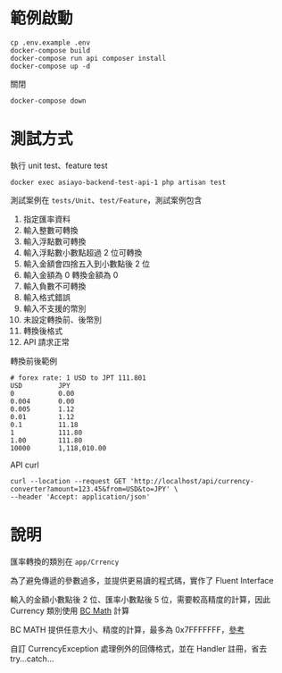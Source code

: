 # 範例啟動
```shell
cp .env.example .env
docker-compose build
docker-compose run api composer install
docker-compose up -d
```

關閉
```
docker-compose down
```

# 測試方式
執行 unit test、feature test
```shell
docker exec asiayo-backend-test-api-1 php artisan test
```

測試案例在 `tests/Unit`、`test/Feature`，測試案例包含
1. 指定匯率資料
2. 輸入整數可轉換
3. 輸入浮點數可轉換
4. 輸入浮點數小數點超過 2 位可轉換
5. 輸入金額會四捨五入到小數點後 2 位
6. 輸入金額為 0 轉換金額為 0
7. 輸入負數不可轉換
8. 輸入格式錯誤
9. 輸入不支援的幣別
10. 未設定轉換前、後幣別
11. 轉換後格式
12. API 請求正常

轉換前後範例
```
# forex rate: 1 USD to JPT 111.801
USD         JPY
0           0.00
0.004       0.00
0.005       1.12
0.01        1.12
0.1         11.18
1           111.80
1.00        111.80
10000       1,118,010.00
```

API curl
```shell
curl --location --request GET 'http://localhost/api/currency-converter?amount=123.45&from=USD&to=JPY' \
--header 'Accept: application/json'
```

# 說明
匯率轉換的類別在 `app/Crrency`

為了避免傳遞的參數過多，並提供更易讀的程式碼，實作了 Fluent Interface

輸入的金額小數點後 2 位、匯率小數點後 5 位，需要較高精度的計算，因此 Currency 類別使用 [BC Math](https://www.php.net/manual/en/book.bc.php) 計算

BC MATH 提供任意大小、精度的計算，最多為 0x7FFFFFFF，[參考](https://www.php.net/manual/en/intro.bc.php)

自訂 CurrencyException 處理例外的回傳格式，並在 Handler 註冊，省去 try...catch...
